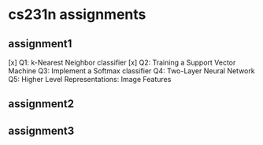 # cs231n assignments

## assignment1
[x] Q1: k-Nearest Neighbor classifier
[x] Q2: Training a Support Vector Machine
Q3: Implement a Softmax classifier
Q4: Two-Layer Neural Network
Q5: Higher Level Representations: Image Features

## assignment2

## assignment3
